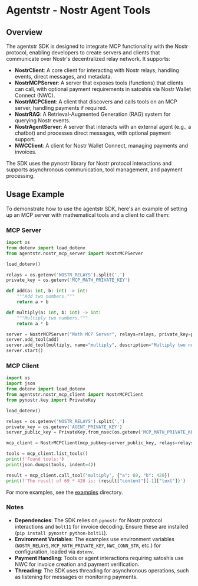 # Agentstr - Nostr Agent Tools

## Overview
The agentstr SDK is designed to integrate MCP functionality with the Nostr protocol, enabling developers to create servers and clients that communicate over Nostr's decentralized relay network. It supports:

+ **NostrClient**: A core client for interacting with Nostr relays, handling events, direct messages, and metadata.
+ **NostrMCPServer**: A server that exposes tools (functions) that clients can call, with optional payment requirements in satoshis via Nostr Wallet Connect (NWC).
+ **NostrMCPClient**: A client that discovers and calls tools on an MCP server, handling payments if required.
+ **NostrRAG**: A Retrieval-Augmented Generation (RAG) system for querying Nostr events.
+ **NostrAgentServer**: A server that interacts with an external agent (e.g., a chatbot) and processes direct messages, with optional payment support.
+ **NWCClient**: A client for Nostr Wallet Connect, managing payments and invoices.

The SDK uses the pynostr library for Nostr protocol interactions and supports asynchronous communication, tool management, and payment processing.

## Usage Example
To demonstrate how to use the agentstr SDK, here's an example of setting up an MCP server with mathematical tools and a client to call them:

### MCP Server
```python
import os
from dotenv import load_dotenv
from agentstr.nostr_mcp_server import NostrMCPServer

load_dotenv()

relays = os.getenv('NOSTR_RELAYS').split(',')
private_key = os.getenv('MCP_MATH_PRIVATE_KEY')

def add(a: int, b: int) -> int:
    """Add two numbers."""
    return a + b

def multiply(a: int, b: int) -> int:
    """Multiply two numbers."""
    return a * b

server = NostrMCPServer("Math MCP Server", relays=relays, private_key=private_key)
server.add_tool(add)
server.add_tool(multiply, name="multiply", description="Multiply two numbers")
server.start()
```

### MCP Client
```python
import os
import json
from dotenv import load_dotenv
from agentstr.nostr_mcp_client import NostrMCPClient
from pynostr.key import PrivateKey

load_dotenv()

relays = os.getenv('NOSTR_RELAYS').split(',')
private_key = os.getenv('AGENT_PRIVATE_KEY')
server_public_key = PrivateKey.from_nsec(os.getenv('MCP_MATH_PRIVATE_KEY')).public_key.bech32()

mcp_client = NostrMCPClient(mcp_pubkey=server_public_key, relays=relays, private_key=private_key)

tools = mcp_client.list_tools()
print(f'Found tools:')
print(json.dumps(tools, indent=4))

result = mcp_client.call_tool("multiply", {"a": 69, "b": 420})
print(f'The result of 69 * 420 is: {result["content"][-1]["text"]}')
```

For more examples, see the [examples](examples) directory.

### Notes
+ **Dependencies**: The SDK relies on `pynostr` for Nostr protocol interactions and `bolt11` for invoice decoding. Ensure these are installed (`pip install pynostr python-bolt11`).
+ **Environment Variables**: The examples use environment variables (`NOSTR_RELAYS`, `MCP_MATH_PRIVATE_KEY`, `NWC_CONN_STR`, etc.) for configuration, loaded via `dotenv`.
+ **Payment Handling**: Tools or agent interactions requiring satoshis use NWC for invoice creation and payment verification.
+ **Threading**: The SDK uses threading for asynchronous operations, such as listening for messages or monitoring payments.
